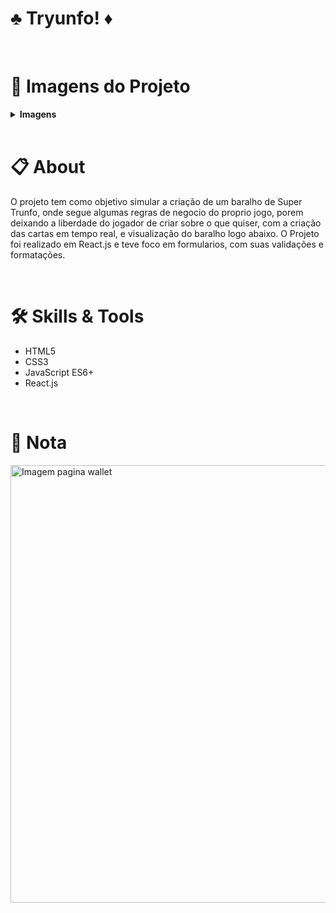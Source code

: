 # :clubs: Tryunfo! :diamonds:

<br>

# :camera_flash: Imagens do Projeto

<details>
  <summary><strong>Imagens</strong></summary><br />
  
  <img width="900" alt="Imagem pagina de login" src="./imagesReadme/pageLogin.png">
  <img width="900" alt="Imagem pagina wallet" src="./imagesReadme/pageWallet.png">

</details>

<br>

# :clipboard: About
O projeto tem como objetivo simular a criação de um baralho de Super Trunfo, onde segue algumas regras de negocio do proprio jogo, porem deixando a liberdade do jogador de criar sobre o que quiser, com a criação das cartas em tempo real, e visualização do baralho logo abaixo. O Projeto foi realizado em React.js e teve foco em formularios, com suas validações e formatações.


<br>

# :hammer_and_wrench: Skills & Tools

- HTML5
- CSS3
- JavaScript ES6+
- React.js

<br>

# :scroll: Nota

 <img width="700" alt="Imagem pagina wallet" src="./imagesReadme/nota.png">
 
